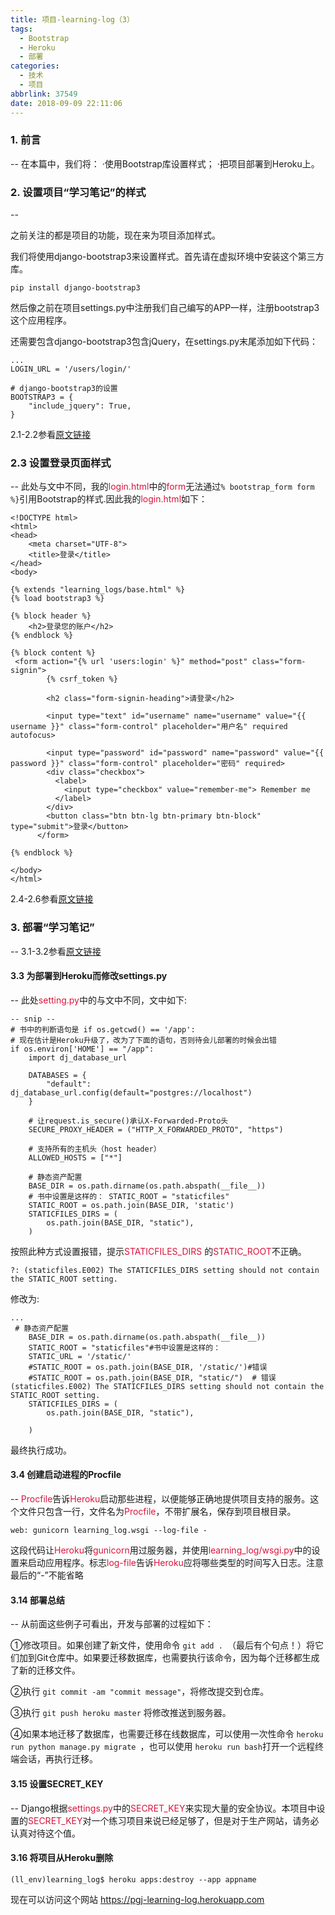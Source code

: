 ```yaml
---
title: 项目-learning-log（3）
tags:
  - Bootstrap
  - Heroku
  - 部署
categories:
  - 技术
  - 项目
abbrlink: 37549
date: 2018-09-09 22:11:06
---
```

### 1. 前言

--
在本篇中，我们将：
·使用Bootstrap库设置样式；
·把项目部署到Heroku上。

### 2. 设置项目“学习笔记”的样式
--


之前关注的都是项目的功能，现在来为项目添加样式。

我们将使用django-bootstrap3来设置样式。首先请在虚拟环境中安装这个第三方库。


```
pip install django-bootstrap3
```
然后像之前在项目settings.py中注册我们自己编写的APP一样，注册bootstrap3这个应用程序。

还需要包含django-bootstrap3包含jQuery，在settings.py末尾添加如下代码：


```
...
LOGIN_URL = '/users/login/'

# django-bootstrap3的设置
BOOTSTRAP3 = {
    "include_jquery": True,
}
```
2.1-2.2参看[原文链接](https://segmentfault.com/a/1190000015098870)
### 2.3 设置登录页面样式
--
此处与文中不同，我的<font color=#DC143C>login.html</font>中的<font color=#DC143C>form</font>无法通过`% bootstrap_form form %}`引用Bootstrap的样式.因此我的<font color=#DC143C>login.html</font>如下：

```
<!DOCTYPE html>
<html>
<head>
    <meta charset="UTF-8">
    <title>登录</title>
</head>
<body>

{% extends "learning_logs/base.html" %}
{% load bootstrap3 %}

{% block header %}
    <h2>登录您的账户</h2>
{% endblock %}

{% block content %}
 <form action="{% url 'users:login' %}" method="post" class="form-signin">
        {% csrf_token %}

        <h2 class="form-signin-heading">请登录</h2>

        <input type="text" id="username" name="username" value="{{ username }}" class="form-control" placeholder="用户名" required autofocus>

        <input type="password" id="password" name="password" value="{{ password }}" class="form-control" placeholder="密码" required>
        <div class="checkbox">
          <label>
            <input type="checkbox" value="remember-me"> Remember me
          </label>
        </div>
        <button class="btn btn-lg btn-primary btn-block" type="submit">登录</button>
      </form>

{% endblock %}

</body>
</html>
```
2.4-2.6参看[原文链接](https://segmentfault.com/a/1190000015098870)

### 3. 部署“学习笔记”
--
3.1-3.2参看[原文链接](https://segmentfault.com/a/1190000015098870)
#### 3.3 为部署到Heroku而修改settings.py
--
此处<font color=#DC143C>setting.py</font>中的<font color=#DC143C></font>与文中不同，文中如下:

```
-- snip --
# 书中的判断语句是 if os.getcwd() == '/app': 
# 现在估计是Heroku升级了，改为了下面的语句，否则待会儿部署的时候会出错
if os.environ['HOME'] == "/app":
    import dj_database_url

    DATABASES = {
        "default": dj_database_url.config(default="postgres://localhost")
    }

    # 让request.is_secure()承认X-Forwarded-Proto头
    SECURE_PROXY_HEADER = ("HTTP_X_FORWARDED_PROTO", "https")

    # 支持所有的主机头（host header）
    ALLOWED_HOSTS = ["*"]

    # 静态资产配置
    BASE_DIR = os.path.dirname(os.path.abspath(__file__))
    # 书中设置是这样的： STATIC_ROOT = "staticfiles"
    STATIC_ROOT = os.path.join(BASE_DIR, 'static')
    STATICFILES_DIRS = (
        os.path.join(BASE_DIR, "static"),
    )
```
按照此种方式设置报错，提示<font color=#DC143C>STATICFILES_DIRS</font> 的<font color=#DC143C>STATIC_ROOT</font>不正确。


```
?: (staticfiles.E002) The STATICFILES_DIRS setting should not contain the STATIC_ROOT setting.
```
修改为:

```
...
 # 静态资产配置
    BASE_DIR = os.path.dirname(os.path.abspath(__file__))
    STATIC_ROOT = "staticfiles"#书中设置是这样的：
    STATIC_URL = '/static/'
    #STATIC_ROOT = os.path.join(BASE_DIR, '/static/')#错误
    #STATIC_ROOT = os.path.join(BASE_DIR, "static/")  # 错误(staticfiles.E002) The STATICFILES_DIRS setting should not contain the STATIC_ROOT setting.
    STATICFILES_DIRS = (
        os.path.join(BASE_DIR, "static"),

    )
```
最终执行成功。
#### 3.4 创建启动进程的Procfile
--
<font color=#DC143C>Procfile</font>告诉<font color=#DC143C>Heroku</font>启动那些进程，以便能够正确地提供项目支持的服务。这个文件只包含一行，文件名为<font color=#DC143C>Procfile</font>，不带扩展名，保存到项目根目录。


```
web: gunicorn learning_log.wsgi --log-file -
```

这段代码让<font color=#DC143C>Heroku</font>将<font color=#DC143C>gunicorn</font>用过服务器，并使用<font color=#DC143C>learning_log/wsgi.py</font>中的设置来启动应用程序。标志<font color=#DC143C>log-file</font>告诉<font color=#DC143C>Heroku</font>应将哪些类型的时间写入日志。注意最后的“-”不能省略

#### 3.14 部署总结
--
从前面这些例子可看出，开发与部署的过程如下：

①修改项目。如果创建了新文件，使用命令 `git add . `（最后有个句点！）将它们加到Git仓库中。如果要迁移数据库，也需要执行该命令，因为每个迁移都生成了新的迁移文件。

②执行 `git commit -am "commit message"`，将修改提交到仓库。

③执行 `git push heroku master` 将修改推送到服务器。

④如果本地迁移了数据库，也需要迁移在线数据库，可以使用一次性命令 `heroku run python manage.py migrate `，也可以使用 `heroku run bash`打开一个远程终端会话，再执行迁移。

#### 3.15 设置SECRET_KEY
--
Django根据<font color=#DC143C>settings.py</font>中的<font color=#DC143C>SECRET_KEY</font>来实现大量的安全协议。本项目中设置的<font color=#DC143C>SECRET_KEY</font>对一个练习项目来说已经足够了，但是对于生产网站，请务必认真对待这个值。

#### 3.16 将项目从Heroku删除

```
(ll_env)learning_log$ heroku apps:destroy --app appname
```

现在可以访问这个网站 https://pgj-learning-log.herokuapp.com

